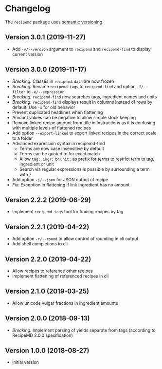 # Changelog

The `recipemd` package uses [semantic versioning](https://semver.org).

## Version 3.0.1 (2019-11-27)

- Add `-v/--version` argument to `recipemd` and `recipemd-find` to display current version

## Version 3.0.0 (2019-11-17)

- *Breaking:* Classes in `recipemd.data` are now frozen
- *Breaking:* Rename `recipemd-tags` to `recipemd-find` and option  `-f/--filter` to `-e/--expression`
- *Breaking:* `recipemd-find` now searches tags, ingredient names and units
- *Breaking:* `recipemd-find` displays result in columns instead of rows by default. Use `-x` for old behavior
- Prevent duplicated headlines when flattening
- Amount values can be negative to allow simple stock keeping
- Remove linked recipe amount from title in instructions as it is confusing with multiple levels of flattened recipes
- Add option `--export-linked` to export linked recipes in the correct scale to a folder 
- Advanced expression syntax in recipemd-find
    - Terms are now case insensitive by default
    - Terms can be quoted to for exact match
    - Allow `tag:`, `ingr:` or `unit:` as prefix for terms to restrict term to tag, ingredient or unit
    - Search via regular expressions is possible by surrounding a term with `/`
- Add option `-j/--json` for JSON output of recipe
- *Fix:* Exception in flattening if link ingredient has no amount


## Version 2.2.2 (2019-06-29)

- Implement `recipemd-tags` tool for finding recipes by tag


## Version 2.2.1 (2019-04-22)

- Add option `-r/--round` to allow control of rounding in cli output
- Add shell completions to cli


## Version 2.2.0 (2019-04-22)

- Allow recipes to reference other recipes
- Implement flattening of referenced recipes in cli


## Version 2.1.0 (2019-03-25)

- Allow unicode vulgar fractions in ingredient amounts


## Version 2.0.0 (2018-09-13)

- *Breaking:* Implement parsing of yields separate from tags (according to RecipeMD 2.0.0 specification)


## Version 1.0.0 (2018-08-27)

- Initial version
